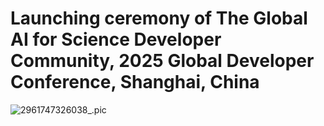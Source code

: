 # Launching ceremony of The Global AI for Science Developer Community, 2025 Global Developer Conference, Shanghai, China


![2961747326038_.pic](https://cdn.jsdelivr.net/gh/JoshuaChou2018/oss@main/uPic/8eB3jD.2961747326038_.pic.jpg)

